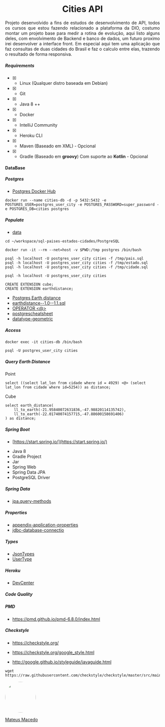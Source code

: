 <h1 align="center">
Cities API
</h1>

<p align="justify">
Projeto desenvolvido a fins de estudos de desenvolvimento de API, todos os cursos que estou fazendo relacionado a plataforma da DIO, costumo montar um projeto base para medir a rotina de evolução, aqui listo alguns deles, com envolvimento de Backend e banco de dados, um futuro proximo irei desenvolver a interface front. Em especial aqui tem uma aplicação que faz consultas de duas cidades do Brasil e faz o calculo entre elas, trazendo o resultado de forma responsiva.
<p>

##### Requirements

- [x] - Linux (Qualquer distro baseada em Debian)
- [x] - Git
- [x] - Java 8 ++
- [x] - Docker
- [x] - IntelliJ Community
- [x] - Heroku CLI
- [x] - Maven (Baseado em XML) - Opcional
- [x] - Gradle (Baseado em **groovy**) Com suporte ao **Kotlin** - Opcional  

#### DataBase

##### Postgres

* [Postgres Docker Hub](https://hub.docker.com/_/postgres)

```shell script
docker run --name cities-db -d -p 5432:5432 -e POSTGRES_USER=postgres_user_city -e POSTGRES_PASSWORD=super_password -e POSTGRES_DB=cities postgres
```

##### Populate

* [data](https://github.com/chinnonsantos/sql-paises-estados-cidades/tree/master/PostgreSQL)

```shell script
cd ~/workspace/sql-paises-estados-cidades/PostgreSQL

docker run -it --rm --net=host -v $PWD:/tmp postgres /bin/bash

psql -h localhost -U postgres_user_city cities -f /tmp/pais.sql
psql -h localhost -U postgres_user_city cities -f /tmp/estado.sql
psql -h localhost -U postgres_user_city cities -f /tmp/cidade.sql

psql -h localhost -U postgres_user_city cities

CREATE EXTENSION cube; 
CREATE EXTENSION earthdistance;
```

* [Postgres Earth distance](https://www.postgresql.org/docs/current/earthdistance.html)
* [earthdistance--1.0--1.1.sql](https://github.com/postgres/postgres/blob/master/contrib/earthdistance/earthdistance--1.0--1.1.sql)
* [OPERATOR <@>](https://github.com/postgres/postgres/blob/master/contrib/earthdistance/earthdistance--1.1.sql)
* [postgrescheatsheet](https://postgrescheatsheet.com/#/tables)
* [datatype-geometric](https://www.postgresql.org/docs/current/datatype-geometric.html)

##### Access

```shell script
docker exec -it cities-db /bin/bash

psql -U postgres_user_city cities
```

##### Query Earth Distance

Point
```roomsql
select ((select lat_lon from cidade where id = 4929) <@> (select lat_lon from cidade where id=5254)) as distance;
```

Cube
```roomsql
select earth_distance(
    ll_to_earth(-21.95840072631836,-47.98820114135742), 
    ll_to_earth(-22.01740074157715,-47.88600158691406)
) as distance;
```

##### Spring Boot

* [https://start.spring.io/](https://start.spring.io/)

+ Java 8
+ Gradle Project
+ Jar
+ Spring Web
+ Spring Data JPA
+ PostgreSQL Driver

##### Spring Data

* [jpa.query-methods](https://docs.spring.io/spring-data/jpa/docs/current/reference/html/#jpa.query-methods)

##### Properties

* [appendix-application-properties](https://docs.spring.io/spring-boot/docs/current/reference/html/appendix-application-properties.html)
* [jdbc-database-connectio](https://www.codejava.net/java-se/jdbc/jdbc-database-connection-url-for-common-databases)

##### Types

* [JsonTypes](https://github.com/vladmihalcea/hibernate-types)
* [UserType](https://docs.jboss.org/hibernate/orm/3.5/api/org/hibernate/usertype/UserType.html)

##### Heroku

* [DevCenter](https://devcenter.heroku.com/articles/getting-started-with-gradle-on-heroku)

##### Code Quality

##### PMD

+ https://pmd.github.io/pmd-6.8.0/index.html

##### Checkstyle

+ https://checkstyle.org/

+ https://checkstyle.org/google_style.html

+ http://google.github.io/styleguide/javaguide.html

```shell script
wget https://raw.githubusercontent.com/checkstyle/checkstyle/master/src/main/resources/google_checks.xml
```
<a href="https://www.linkedin.com/in/mateus-macedo-937a32163/">
 <img style="border-radius:50%" width="100px; "src="https://avatars.githubusercontent.com/u/63172367?s=460&u=11fd26ea8a7f5663d7707d7ef254e4f8bfca1b05&v=4"/>
 <p>Mateus Macedo</p>
</a>
